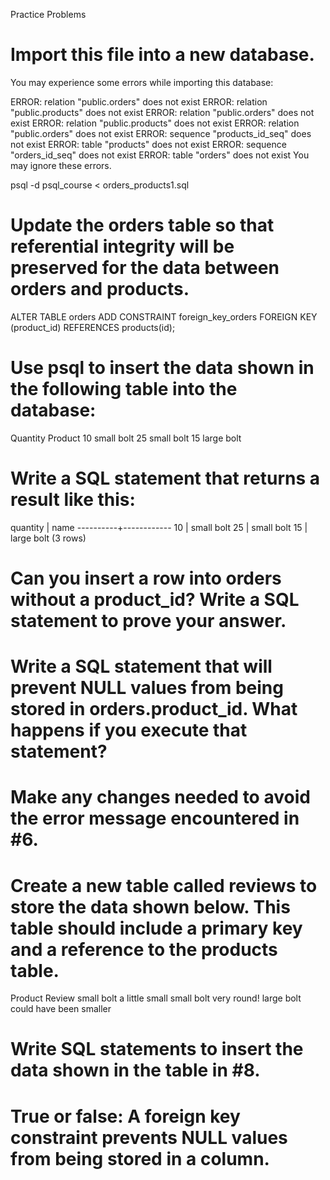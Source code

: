Practice Problems

# Import this file into a new database.

You may experience some errors while importing this database:

ERROR:  relation "public.orders" does not exist
ERROR:  relation "public.products" does not exist
ERROR:  relation "public.orders" does not exist
ERROR:  relation "public.products" does not exist
ERROR:  relation "public.orders" does not exist
ERROR:  sequence "products_id_seq" does not exist
ERROR:  table "products" does not exist
ERROR:  sequence "orders_id_seq" does not exist
ERROR:  table "orders" does not exist
You may ignore these errors.

psql -d psql_course < orders_products1.sql

# Update the orders table so that referential integrity will be preserved for the data between orders and products.
ALTER TABLE orders ADD CONSTRAINT foreign_key_orders FOREIGN KEY (product_id) REFERENCES products(id);

# Use psql to insert the data shown in the following table into the database:

Quantity	Product
10	small bolt
25	small bolt
15	large bolt


# Write a SQL statement that returns a result like this:

 quantity |    name
----------+------------
       10 | small bolt
       25 | small bolt
       15 | large bolt
(3 rows)


# Can you insert a row into orders without a product_id? Write a SQL statement to prove your answer.

# Write a SQL statement that will prevent NULL values from being stored in orders.product_id. What happens if you execute that statement?


# Make any changes needed to avoid the error message encountered in #6.

# Create a new table called reviews to store the data shown below. This table should include a primary key and a reference to the products table.
Product	Review
small bolt	a little small
small bolt	very round!
large bolt	could have been smaller


# Write SQL statements to insert the data shown in the table in #8.

# True or false: A foreign key constraint prevents NULL values from being stored in a column.